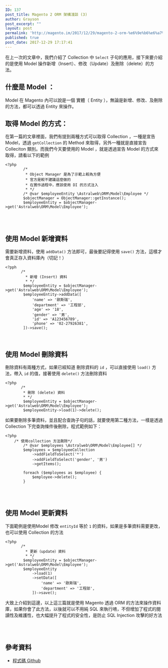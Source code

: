 ```yaml
---
ID: 137
post_title: Magento 2 ORM 架構淺談 (3)
author: Grayson
post_excerpt: ""
layout: post
permalink: 'http://magento.im/2017/12/29/magento-2-orm-%e6%9e%b6%e6%a7%8b%e6%b7%ba%e8%ab%87-3/'
published: true
post_date: 2017-12-29 17:17:41
---
```

在上一次的文章中，我們介紹了 Collection 中 <code>Select</code> 子句的應用，接下來要介紹的是使用 Model 操作新增（Insert）、修改（Update）及刪除（delete）的方法。

<h2>什麼是 Model  ：</h2>

Model 在 Magento 內可以說是一個 實體（ Entity ），無論是新增、修改、及刪除的方法，都可以透過 Entity 來操作。

<h2>取得 Model 的方式：</h2>

在第一篇的文章裡面，我們有提到兩種方式可以取得 Collection ，一種是宣告 Model，透過 <code>getCollection</code> 的 Method 來取得，另外一種就是直接宣告 Colleciton 類別。而我們今天要使用的 Model ，就是透過宣告 Model 的方式來取得，請看以下的範例

<pre class="line-numbers prism-highlight" data-start="1"><code class="language-php">&lt;?php
        /*
         * Object Manager 是為了示範上較為方便
         * 官方是較不建議這麼做的
         * 在實作過程中，應該使用 DI 的方式注入
         * */
        /* @var $employeeEntity \Astralweb\ORM\Model\Employee */
        $objectManager = ObjectManager::getInstance();
        $employeeEntity = $objectManager-&gt;get('Astralweb\ORM\Model\Employee');
</code></pre>

<br><br>

<h2>使用 Model 新增資料</h2>

需要新增資料，使用 <code>addData()</code> 方法即可，最後要記得使用 <code>save()</code> 方法，這樣才會真正存入資料庫內（切記！）

<pre class="line-numbers prism-highlight" data-start="1"><code class="language-php">&lt;?pph
       /*
         * 新增 (Insert) 資料
         * */
        $employeeEntity = $objectManager-&gt;get('Astralweb\ORM\Model\Employee');
        $employeeEntity-&gt;addData([
            'name' =&gt; '歐斯瑞',
            'department' =&gt; '工程部',
            'age' =&gt; '18',
            'gender' =&gt; '男',
            'id' =&gt; 'A123456789',
            'phone' =&gt; '02-27926381',
        ])-&gt;save();
</code></pre>

<br>

<h2>使用 Model 刪除資料</h2>

刪除資料有兩種方式，如果已經知道 刪除資料的 <code>id</code> ，可以直接使用 <code>load()</code> 方法，帶入 <code>id</code> 的值，接著使用 <code>delete()</code> 方法刪除資料

<pre class="line-numbers prism-highlight" data-start="1"><code class="language-php">&lt;?php
       /*
        * 刪除 (delete) 資料
        * */
        $employeeEntity = $objectManager-&gt;get('Astralweb\ORM\Model\Employee');
        $employeeEntity-&gt;load(1)-&gt;delete();
</code></pre>

如果要刪除多筆資料，並且配合查詢子句的話，就要使用第二種方法，一樣是透過 Collection 下完查詢條件後刪除，程式範例如下：

<pre class="line-numbers prism-highlight" data-start="1"><code class="language-php">&lt;?php
    /* 使用collection 方法刪除*/
        /* @var $employees \Astralweb\ORM\Model\Employee[] */
        $employees = $employeeCollection
            -&gt;addFieldToSelect('*')
            -&gt;addFieldToSelect('gender', '男')
            -&gt;getItems();

        foreach ($employees as $employee) {
            $employee-&gt;delete();
        }
</code></pre>

<br><br>

<h2>使用 Model 更新資料</h2>

下面範例是使用Model 修改 <code>entityId</code> 等於 <code>1</code>  的資料，如果是多筆資料需要更改，也可以使用 Collection 的方法

<pre class="line-numbers prism-highlight" data-start="1"><code class="language-php">&lt;?php
       /*
         * 更新（update）資料
         * */
        $employeeEntity = $objectManager-&gt;get('Astralweb\ORM\Model\Employee');
        $employeeEntity
            -&gt;load(1)
            -&gt;setData([
                'name' =&gt; '歐斯瑞',
                'department' =&gt; '工程部',
            ])-&gt;save();
</code></pre>

大致上介紹到這邊，以上這三篇就是使用 Magento 透過 ORM  的方法來操作資料庫，如果你會了此方法，以後就可以不用純 SQL 來執行唷，不但增加了程式的閱讀性及維護性，也大幅提升了程式的安全性，是防止 SQL Injection 攻擊的好方法

<br><br>

<h2>參考資料</h2>

<ul>
<li><a href="https://github.com/AstralWebTW/ORM-module" title="程式碼 Github">程式碼 Github</a></li>
</ul>